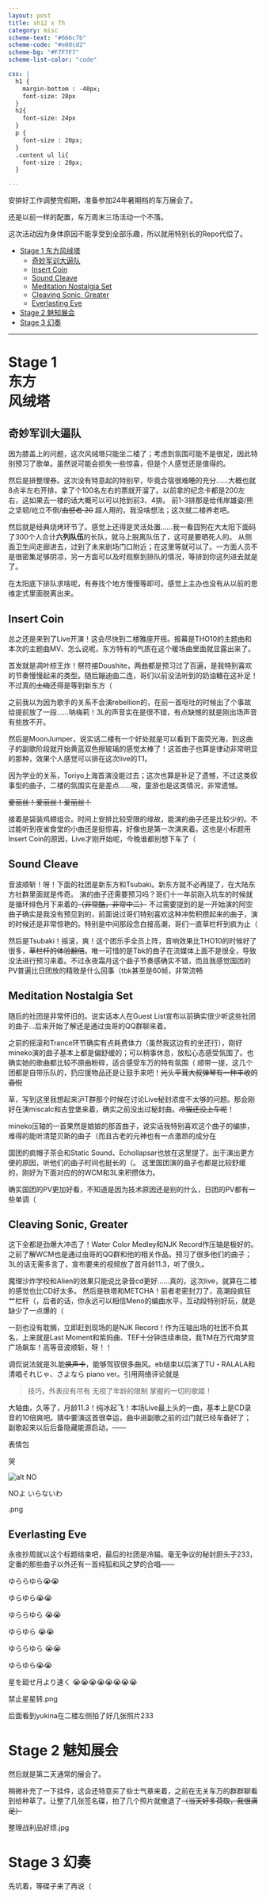 ```yaml
---
layout: post
title: sh12 x Th
category: misc
scheme-text: "#666c7b"
scheme-code: "#e80cd2"
scheme-bg: "#F7F7F7"
scheme-list-color: "code"

css: |
  h1 {
    margin-bottom : -40px;
    font-size: 28px
  }
  h2{
    font-size: 24px
  }
  p {
    font-size : 20px;
  }
  .content ul li{
    font-size : 20px;
  }

---
```



安排好工作调整完假期，准备参加24年暑期档的车万展会了。

还是以前一样的配置，车万周末三场活动一个不落。

这次活动因为身体原因不能享受到全部乐趣，所以就用特别长的Repo代偿了。

- [Stage 1 东方风绒塔](#stage-1-东方风绒塔)
  - [奇妙军训大逼队](#奇妙军训大逼队)
  - [Insert Coin](#insert-coin)
  - [Sound Cleave](#sound-cleave)
  - [Meditation Nostalgia Set](#meditation-nostalgia-set)
  - [Cleaving Sonic, Greater](#cleaving-sonic-greater)
  - [Everlasting Eve](#everlasting-eve)
- [Stage 2 魅知展会](#stage-2-魅知展会)
- [Stage 3 幻奏](#stage-3-幻奏)


***

# Stage 1 <br>东方<br>风绒塔

## 奇妙军训大逼队

因为膝盖上的问题，这次风绒塔只能坐二楼了；考虑到氛围可能不是很足，因此特别预习了歌单。虽然说可能会损失一些惊喜，但是个人感觉还是值得的。

然后是排整理券。这次没有特意起的特别早，毕竟合宿很难睡的充分……大概也就8点半左右开排，拿了个100名左右的票就开溜了。以前拿的纪念卡都是200左右，这如果去一楼的话大概可以可以抢到前3、4排。
前1-3排那是给伟岸雄姿/熊之坚韧/屹立不倒/~~血怒者 20~~ 超人用的，我没啥想法；这次就二楼养老吧。

然后就是经典烧烤环节了。感觉上还得是灵活处置……我一看囧狗在大太阳下面码了300个人合计**六列队伍**的长队，就马上脱离队伍了，这可是要晒死人的。
从侧面卫生间走廊进去，过到了未来剧场门口附近；在这里等就可以了。一方面人员不是很密集足够阴凉，另一方面可以及时观察到排队的情况，等排到你这列进去就是了。

在太阳底下排队求啥呢，有券找个地方慢慢等即可。感觉上主办也没有从以前的思维定式里面脱离出来。

## Insert Coin

总之还是来到了Live开演！这会尽快到二楼雅座开摇。报幕是THO10的主题曲和本次的主题曲MV、怎么说呢，东方特有的气质在这个暖场曲里面就显露出来了。

首发就是凋叶棕王炸！祭符接Doushite，两曲都是预习过了百遍，是我特别喜欢的节奏慢慢起来的类型。随后蹦迪曲二连，哥们以前没法听到的奶油糖在这补足！不过真的~~土嗨~~还得是等到新东方（

之前我以为因为歌手的关系不会演rebellion的，在前一首呕吐的时候出了个事故给提前放了一段……呐梅莉！3L的声音实在是很不错，有点缺憾的就是刚出场声音有些放不开。

然后是MoonJumper，说实话二楼有一个好处就是可以看到下面荧光海，到这曲子的副歌阶段就开始黄蓝双色擦玻璃的感觉太棒了！这首曲子也算是律动非常明显的那种，效果个人感觉可以排在这次live的T1。

因为学业的关系，Toriyo上海首演没能过去；这次也算是补足了遗憾，不过这类叙事型的曲子，二楼的氛围实在是差点……唉，童游也是这类情况，非常遗憾。

~~爱丽丝！爱丽丝！爱丽丝！~~

接着是袋装鸡翅组合。时间上安排比较受限的缘故，能演的曲子还是比较少的。不过能听到夜雀食堂的小曲还是挺惊喜，好像也是第一次演来着。这也是小标题用Insert Coin的原因，Live才刚开始呢，今晚谁都别想下车了（

## Sound Cleave

音波顺斩！呀！下面的社团是新东方和Tsubaki。新东方就不必再提了，在大陆东方社群里面就是传奇。
演的曲子还需要预习吗？哥们十一年前刚入坑车的时候就是循环绯色月下来着的~~（非常酷，非常中二）~~
不过需要提到的是一开始演的阿空曲子确实是我没有预见到的，前面说过哥们特别喜欢这种冲势积攒起来的曲子，演的时候还是非常惊艳的。特别是中间那段念白接高潮，哥们一直草栏杆到疯为止（

然后是Tsubaki！摇滚，爽！这个团乐手全员上阵，音响效果比THO10的时候好了很多，~~草栏杆的体验翻倍~~。唯一可惜的是Tbk的曲子在流媒体上面不是很全，导致没法进行预习来着。不过永夜霜月这个曲子节奏感确实不错，而且我感觉国团的PV普遍比日团放的精致是什么回事（tbk甚至是60帧，非常流畅

## Meditation Nostalgia Set

随后的社团是非常怀旧的。说实话本人在Guest List宣布以前确实很少听这些社团的曲子…后来开始了解还是通过虫哥的QQ群聊来着。

之前的摇滚和Trance环节确实有点耗费体力（虽然我这边有的坐还行），刚好mineko演的曲子基本上都是偏舒缓的；可以稍事休息，放松心态感受氛围了。也确实她的歌曲都比较不原曲粉碎，适合感受车万的特有氛围（
顺带一提，这几个团都是自带乐队的，扔应援物品还是让鼓手来吧！~~光头平茸大叔弹琴有一种丰收的喜悦~~

草，写到这里我想起来沪T群那个时候在讨论Live秘封浓度不太够的问题。那会刚好在演miscalc和古登堡来着，确实之前没出过秘封曲。~~冷猫还没上车呢~~！

mineko压轴的一首果然是娘娘的那首曲子，说实话我特别喜欢这个曲子的编排，难得的能听清楚贝斯的曲子（而且古老的元神也有一点激昂的成分在

国团的疯帽子茶会和Static Sound、Echollapsar也放在这里提了。出于演出更方便的原因，听他们的曲子时间也挺长的（。
这里国团演的曲子也都是比较舒缓的，刚好为下面对应的的WCM和3L来积攒体力。

确实国团的PV更加好看，不知道是因为技术原因还是别的什么，日团的PV都有一些单调（

## Cleaving Sonic, Greater

这下全都是劲爆大冲击了！Water Color Medley和NJK Record作压轴是极好的。之前了解WCM也是通过虫哥的QQ群和他的相关作品，预习了很多他们的曲子；3L的话无需多言了，宣布要来的视频放了首月龄11.3，听了很久。

魔理沙炸学校和Alien的效果只能说比录音cd更好……真的，这次live，就算在二楼的感觉也比CD好太多。
然后是铁塔和METCHA！前者老密封刀了，高潮段疯狂艹栏杆（，后者的话，你永远可以相信Meno的编曲水平，互动段特别好玩，就是缺少了一点爆的（

一刻也没有耽搁，立即赶到现场的是NJK Record！作为压轴出场的社团不负其名，上来就是Last Moment和紫妈曲、TEF十分钟连续串烧，我TM在万代南梦宫广场飙车！高等音波顺斩，呀！！

调侃说法就是3L能~~换声卡~~，能够驾驭很多曲风。eb结束以后演了TU・RALALA和清唱それじゃ、さよなら piano ver。引用网络评论就是
> 技巧，外表应有尽有 无视了年龄的限制 掌握的一切的歌姬！

大轴曲，久等了，月龄11.3！纯冰起飞！本场Live最上头的一曲，基本上是CD录音的10倍爽吧。猜中要演这首很幸运，曲中进副歌之前的过门就已经车备好了；副歌起来以后后备隐藏能源启动，——

表情包

哭

![alt NO](img/blog_img/240206/marasy.jpg)

NOよ いらないわ

.png

## Everlasting Eve

永夜抄周就以这个标题结束吧，最后的社团是冷猫。毫无争议的秘封厨头子233，定番的那些曲子以外还有一首纯狐和风之梦的合唱——

ゆららゆら😭😭 

ゆらゆら😭😭 

ゆららゆら 😭😭 

ゆらゆら 😭😭 

ゆららゆら 😭😭 

ゆらゆら😭😭 


星を廻せ月より速く
😭😭😭😭😭😭😭😭

禁止星星转.png

后面看到yukina在二楼左侧拍了好几张照片233

# Stage 2 魅知展会

然后就是第二天通常的展会了。

稍微补充了一下挂件，这会还特意买了些士气章来着，之前在无关车万的群群聊看到给种草了。让整了几张签名碟，拍了几个照片就撤退了~~（当天好多荷取，我很满足）~~

整理战利品好烦.jpg

# Stage 3 幻奏

先坑着，等碟子来了再说（
